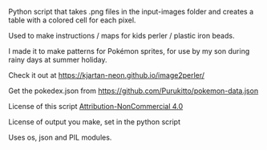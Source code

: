 Python script that takes .png files in the input-images folder and creates a table with a colored cell for each pixel. 

Used to make instructions / maps for kids perler / plastic iron beads.

I made it to make patterns for Pokémon sprites, for use by my son during rainy days at summer holiday.

Check it out at https://kjartan-neon.github.io/image2perler/

Get the pokedex.json from https://github.com/Purukitto/pokemon-data.json

License of this script <a href='https://creativecommons.org/licenses/by-nc/4.0/'>Attribution-NonCommercial 4.0</a>

License of output you make, set in the python script

Uses os, json and PIL modules.
